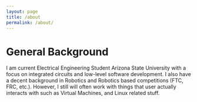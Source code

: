 ```yaml
---
layout: page
title: /about
permalink: /about/
---
```


# General Background 
I am current Electrical Engineering Student Arizona State University with a focus on integrated circuits and low-level software development. I also have a decent background in Robotics and Robotics based competitions (FTC, FRC, etc.). However, I still will often work with things that user actually interacts with such as Virtual Machines, and Linux related stuff.
